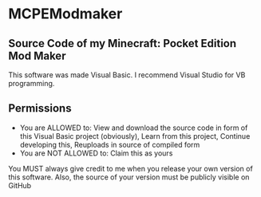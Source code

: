 # MCPEModmaker
Source Code of my Minecraft: Pocket Edition Mod Maker
-----------------------------------------------------
This software was made Visual Basic. I recommend
Visual Studio for VB programming.

Permissions
-----------------------------------------------------
+ You are ALLOWED to:
View and download the source code in form of this Visual Basic project (obviously),
Learn from this project,
Continue developing this,
Reuploads in source of compiled form
+ You are NOT ALLOWED to:
Claim this as yours

You MUST always give credit to me when you release your own version of this software. Also, the
source of your version must be publicly visible on GitHub
